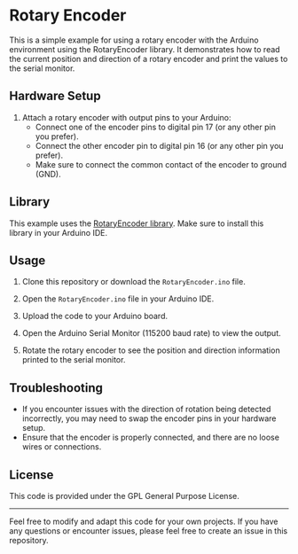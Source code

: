 # Rotary Encoder

This is a simple example for using a rotary encoder with the Arduino environment using the RotaryEncoder library. It demonstrates how to read the current position and direction of a rotary encoder and print the values to the serial monitor.

## Hardware Setup

1. Attach a rotary encoder with output pins to your Arduino:
   - Connect one of the encoder pins to digital pin 17 (or any other pin you prefer).
   - Connect the other encoder pin to digital pin 16 (or any other pin you prefer).
   - Make sure to connect the common contact of the encoder to ground (GND).

## Library

This example uses the [RotaryEncoder library](https://www.arduino.cc/reference/en/libraries/rotaryencoder/). Make sure to install this library in your Arduino IDE.

## Usage

1. Clone this repository or download the `RotaryEncoder.ino` file.

2. Open the `RotaryEncoder.ino` file in your Arduino IDE.

3. Upload the code to your Arduino board.

4. Open the Arduino Serial Monitor (115200 baud rate) to view the output.

5. Rotate the rotary encoder to see the position and direction information printed to the serial monitor.

## Troubleshooting

- If you encounter issues with the direction of rotation being detected incorrectly, you may need to swap the encoder pins in your hardware setup.
- Ensure that the encoder is properly connected, and there are no loose wires or connections.

## License

This code is provided under the GPL General Purpose License.

---

Feel free to modify and adapt this code for your own projects. If you have any questions or encounter issues, please feel free to create an issue in this repository.
